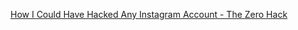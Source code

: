
[How I Could Have Hacked Any Instagram Account - The Zero Hack](https://thezerohack.com/hack-any-instagram)
